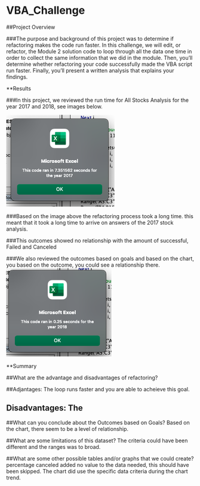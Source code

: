 # VBA_Challenge

##Project Overview

  ###The purpose and background of this project was to determine if refactoring makes the code run faster. In this challenge, we will edit, or refactor, the Module 2 solution code to loop through all the data one time in order to collect the same information that we did in the module. Then, you’ll determine whether refactoring your code successfully made the VBA script run faster. Finally, you’ll present a written analysis that explains your findings.

**Results

  ###In this project, we reviewed the run time for All Stocks Analysis for the year 2017 and 2018, see images below.
  
   ![image 1](https://github.com/Jeantherapy/VBA_Challenge/blob/main/VBA_Challenge-2017.png)
  
   ###Based on the image above the refactoring process took a long time. this meant that it took a long time to arrive on answers of the 2017 stock analysis.

  ###This outcomes showed no relationship with the amount of successful, Failed and Canceled
  
  ###We also reviewed the outcomes based on goals and based on the chart, you based on the outcome, you could see a relationship there.
![image 2](https://github.com/Jeantherapy/VBA_Challenge/blob/main/VBA_Challenge_2018.png)

**Summary

##What are the advantage and disadvantages of refactoring?

##Adjantages: The loop runs faster and you are able to acheieve this goal.
## Disadvantages: The 

##What can you conclude about the Outcomes based on Goals? Based on the chart, there seem to be a level of relationship.

##What are some limitations of this dataset? The criteria could have been different and the ranges was to broad.

##What are some other possible tables and/or graphs that we could create? percentage canceled added no value to the data needed, this should have been skipped. The chart did use the specific data criteria during the chart trend.
